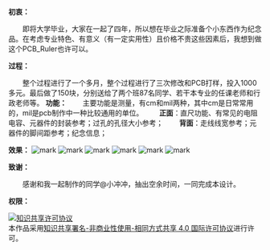 **初衷：**

　　即将大学毕业，大家在一起了四年，所以想在毕业之际准备个小东西作为纪念品。在考虑专业特色、有意义（有一定实用性）且价格不贵这些因素后，我想到做这个PCB_Ruler也许可以。

**过程：**

　　整个过程进行了一个多月，整个过程进行了三次修改和PCB打样，投入1000多元。最后做了150块，分别送给了两个班87名同学、若干本专业的任课老师和行政老师等。
**功能：**
　　主要功能是测量，有cm和mil两种，其中cm是日常常用的，mil是pcb制作中一种比较通用的单位。
　　**正面**：直尺功能、有常见的电阻电容、元器件的封装参考；过孔的孔径大小参考；
　　**背面**：走线线宽参考；元器件的脚间距参考；纪念信息；

**效果：**
![mark](http://oo2opkb6t.bkt.clouddn.com/blog/20170513/012525239.jpg)
![mark](http://oo2opkb6t.bkt.clouddn.com/blog/20170513/012547867.jpg)
![mark](http://oo2opkb6t.bkt.clouddn.com/blog/20170513/012600362.jpg)
![mark](http://oo2opkb6t.bkt.clouddn.com/blog/20170513/012131729.jpg)
![mark](http://oo2opkb6t.bkt.clouddn.com/blog/20170513/012141273.jpg)
![mark](http://oo2opkb6t.bkt.clouddn.com/blog/20170513/012150289.jpg)

**致谢：**

　　感谢和我一起制作的同学@小冲冲，抽出空余时间，一同完成本设计。

**权限：**

<a rel="license" href="http://creativecommons.org/licenses/by-nc-sa/4.0/"><img alt="知识共享许可协议" style="border-width:0" src="https://i.creativecommons.org/l/by-nc-sa/4.0/88x31.png" /></a><br />本作品采用<a rel="license" href="http://creativecommons.org/licenses/by-nc-sa/4.0/">知识共享署名-非商业性使用-相同方式共享 4.0 国际许可协议</a>进行许可。
